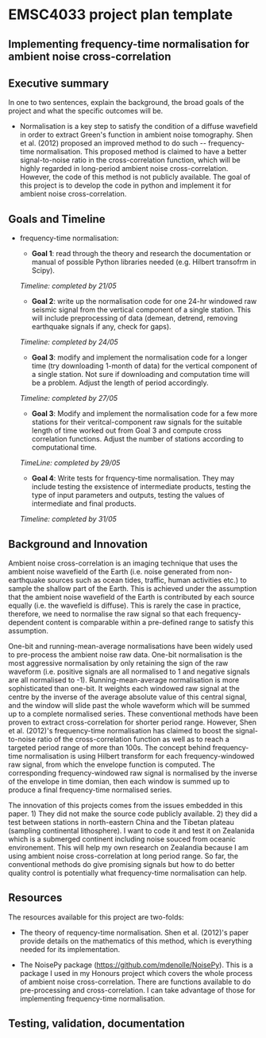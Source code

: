 # EMSC4033 project plan template

## Implementing frequency-time normalisation for ambient noise cross-correlation

## Executive summary

In one to two sentences, explain the background, the broad goals of the project and what the specific outcomes will be.

- Normalisation is a key step to satisfy the condition of a diffuse wavefield in order to extract Green's function in ambient noise tomography. Shen et al. (2012) proposed an improved method to do such -- frequency-time normalisation. This proposed method is claimed to have a better signal-to-noise ratio in the cross-correlation function, which will be highly regarded in long-period ambient noise cross-correlation. However, the code of this method is not publicly available. The goal of this project is to develop the code in python and implement it for ambient noise cross-correlation. 



## Goals and Timeline 

- frequency-time normalisation: 

    - **Goal 1**: read through the theory and research the documentation or manual of possible Python libraries needed (e.g. Hilbert transofrm in Scipy). 
    
    *Timeline: completed by 21/05*
    
    - **Goal 2**: write up the normalisation code for one 24-hr windowed raw seismic signal from the vertical component of a single station. This will include   preprocessing of data (demean, detrend, removing earthquake signals if any, check for gaps). 
    
    *Timeline: completed by 24/05*
    
    - **Goal 3**: modify and implement the normalisation code for a longer time (try downloading 1-month of data) for the vertical component of a single station. Not sure if downloading and computation time will be a problem. Adjust the length of period accordingly. 
    
    *Timeline: completed by 27/05*

    - **Goal 3**: Modify and implement the normalisation code for a few more stations for their veritcal-component raw signals for the suitable length of time worked out from Goal 3 and compute cross correlation functions. Adjust the number of stations according to computational time. 

    *TimeLine: completed by 29/05*
   
    - **Goal 4**: Write tests for frquency-time normalisation. They may include testing the exsistence of intermediate products, testing the type of input parameters and outputs, testing the values of intermediate and final products. 
    
    *Timeline: completed by 31/05*
    
    
## Background and Innovation  

Ambient noise cross-correlation is an imaging technique that uses the ambient noise wavefield of the Earth (i.e. noise generated from non-earthquake sources such as ocean tides, traffic, human activities etc.) to sample the shallow part of the Earth. This is achieved under the assumption that the ambient noise wavefield of the Earth is contributed by each source equally (i.e. the wavefield is diffuse). This is rarely the case in practice, therefore, we need to normalise the raw signal so that each frequency-dependent content is comparable within a pre-defined range to satisfy this assumption. 

One-bit and running-mean-average normalisations have been widely used to pre-process the ambient noise raw data. One-bit normalisation is the most aggressive normalisation by only retaining the sign of the raw waveform (i.e. positive signals are all normalised to 1 and negative signals are all normalised to -1). Running-mean-average normalisation is more sophisticated than one-bit. It weights each windowed raw signal at the centre by the inverse of the average absolute value of this central signal, and the window will slide past the whole waveform which will be summed up to a complete normalised series. These conventional methods have been proven to extract cross-correlation for shorter period range. However, Shen et al. (2012)'s frequency-time normalisation has claimed to boost the signal-to-noise ratio of the cross-correlation function as well as to reach a targeted period range of more than 100s. The concept behind frequency-time normalisation is using Hilbert transform for each frequency-windowed raw signal, from which the envelope function is computed. The corresponding frequency-windowed raw signal is normalised by the inverse of the envelope in time domian, then each window is summed up to produce a final frequency-time normalised series. 


The innovation of this projects comes from the issues embedded in this paper. 1) They did not make the source code publicly available. 2) they did a test between stations in north-eastern China and the Tibetan plateau (sampling continental lithosphere). I want to code it and test it on Zealanida which is a submerged continent including noise souced from oceanic environement. This will help my own research on Zealandia because I am using ambient noise cross-correlation at long period range. So far, the conventional methods do give promising signals but how to do better quality control is potentially what frequency-time normalisation can help. 

## Resources 

The resources available for this project are two-folds: 

- The theory of requency-time normalisation. Shen et al. (2012)'s paper provide details on the mathematics of this method, which is everything needed for its implementation. 

- The NoisePy package (https://github.com/mdenolle/NoisePy). This is a package I used in my Honours project which covers the whole process of ambient noise cross-correlation. There are functions available to do pre-processing and cross-correlation. I can take advantage of those for implementing frequency-time normalisation. 

## Testing, validation, documentation



